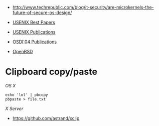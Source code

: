 - http://www.techrepublic.com/blog/it-security/are-microkernels-the-future-of-secure-os-design/

- [USENIX Best Papers](https://www.usenix.org/conferences/best-papers)
- [USENIX Publications](https://www.usenix.org/publications)
- [OSDI'04 Publications](https://www.usenix.org/legacy/events/osdi04/tech/)
- [OpenBSD](http://www.openbsd.org/)

# Clipboard copy/paste
*OS X*
```
echo 'lol' | pbcopy
pbpaste > file.txt
```

*X Server*
- https://github.com/astrand/xclip
